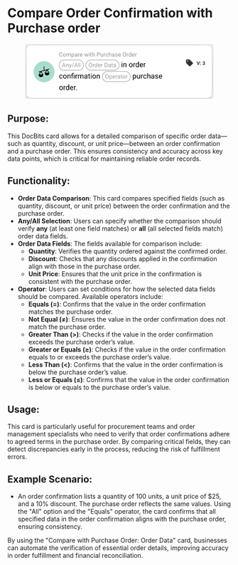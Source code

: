 # Compare Order Confirmation with Purchase order

<figure><img src="../../../../.gitbook/assets/image (8).png" alt=""><figcaption></figcaption></figure>

## **Purpose**:

This DocBits card allows for a detailed comparison of specific order data—such as quantity, discount, or unit price—between an order confirmation and a purchase order. This ensures consistency and accuracy across key data points, which is critical for maintaining reliable order records.

## **Functionality**:

* **Order Data Comparison**: This card compares specified fields (such as quantity, discount, or unit price) between the order confirmation and the purchase order.
* **Any/All Selection**: Users can specify whether the comparison should verify **any** (at least one field matches) or **all** (all selected fields match) order data fields.
* **Order Data Fields**: The fields available for comparison include:
  * **Quantity**: Verifies the quantity ordered against the confirmed order.
  * **Discount**: Checks that any discounts applied in the confirmation align with those in the purchase order.
  * **Unit Price**: Ensures that the unit price in the confirmation is consistent with the purchase order.
* **Operator**: Users can set conditions for how the selected data fields should be compared. Available operators include:
  * **Equals (=)**: Confirms that the value in the order confirmation matches the purchase order.
  * **Not Equal (≠)**: Ensures the value in the order confirmation does not match the purchase order.
  * **Greater Than (>)**: Checks if the value in the order confirmation exceeds the purchase order’s value.
  * **Greater or Equals (≥)**: Checks if the value in the order confirmation equals to or exceeds the purchase order’s value.
  * **Less Than (<)**: Confirms that the value in the order confirmation is below the purchase order’s value.
  * **Less or Equals (≤)**: Confirms that the value in the order confirmation is below or equals to the purchase order’s value.

## **Usage**:

This card is particularly useful for procurement teams and order management specialists who need to verify that order confirmations adhere to agreed terms in the purchase order. By comparing critical fields, they can detect discrepancies early in the process, reducing the risk of fulfillment errors.

## **Example Scenario**:

* An order confirmation lists a quantity of 100 units, a unit price of $25, and a 10% discount. The purchase order reflects the same values. Using the "All" option and the "Equals" operator, the card confirms that all specified data in the order confirmation aligns with the purchase order, ensuring consistency.

By using the "Compare with Purchase Order: Order Data" card, businesses can automate the verification of essential order details, improving accuracy in order fulfillment and financial reconciliation.
